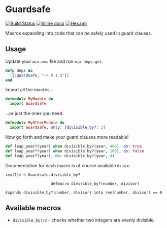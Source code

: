 # Guardsafe

[![Build Status](https://travis-ci.org/DevL/guardsafe.svg?branch=master)](https://travis-ci.org/DevL/guardsafe)
[![Inline docs](http://inch-ci.org/github/DevL/guardsafe.svg?branch=master)](http://inch-ci.org/github/DevL/guardsafe)
[![Hex.pm](https://img.shields.io/hexpm/v/guardsafe.svg)](https://hex.pm/packages/guardsafe)

Macros expanding into code that can be safely used in guard clauses.

## Usage

Update your `mix.exs` file and run `mix deps.get`.
```elixir
defp deps do
  [{:guardsafe, "~> 0.1.0"}]
end
```

Import all the macros...
```elixir
defmodule MyModule do
  import Guardsafe
```

...or just the ones you need.
```elixir
defmodule MyOtherModule do
  import Guardsafe, only: [divisible_by?: 2]
```

Now go forth and make your guard clauses more readable!
```elixir
def leap_year?(year) when divisible_by?(year, 400), do: true
def leap_year?(year) when divisible_by?(year, 100), do: false
def leap_year?(year), do: divisible_by?(year, 4)
```

Documentation for each macro is of course available in `iex`.
```
iex(1)> h Guardsafe.divisible_by?

                    defmacro divisible_by?(number, divisor)

Expands divisible_by?(number, divisor) into rem(number, divisor) == 0
```

## Available macros

* `divisible_by?/2` - checks whether two integers are evenly divisible.
